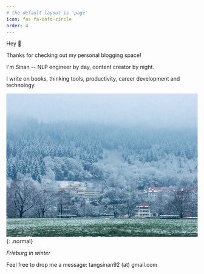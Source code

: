 ```yaml
---
# the default layout is 'page'
icon: fas fa-info-circle
order: 4
---
```


Hey 👋

Thanks for checking out my personal blogging space!

I'm Sinan -- NLP engineer by day, content creator by night.

I write on books, thinking tools, productivity, career development and technology.

![freiburg](/assets/images/freiburg.JPG){: .normal}

*Frieburg in winter*

Feel free to drop me a message: tangsinan92 (at) gmail.com